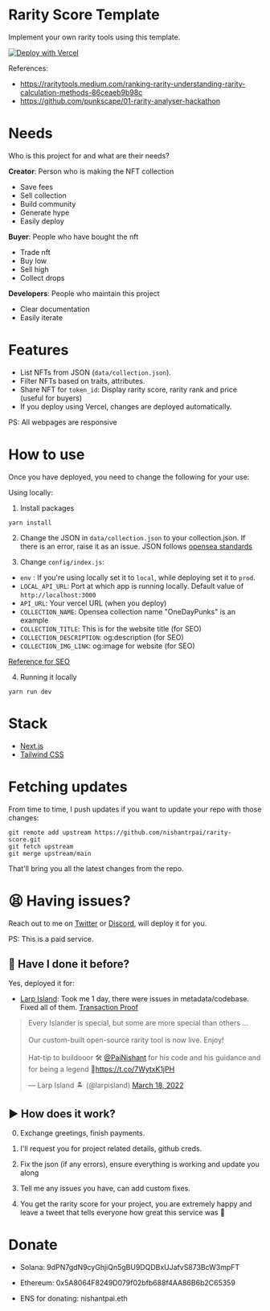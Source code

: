 # Rarity Score Template

Implement your own rarity tools using this template.

[![Deploy with Vercel](https://vercel.com/button)](https://vercel.com/new/git/external?repository-url=https%3A%2F%2Fgithub.com%2Fnishantrpai%2Frarity-score&project-name=rarity-score&repo-name=rarity-score)

References:

- https://raritytools.medium.com/ranking-rarity-understanding-rarity-calculation-methods-86ceaeb9b98c
- https://github.com/punkscape/01-rarity-analyser-hackathon

# Needs

Who is this project for and what are their needs?

**Creator**: Person who is making the NFT collection

- Save fees
- Sell collection
- Build community
- Generate hype
- Easily deploy

**Buyer**: People who have bought the nft

- Trade nft
- Buy low
- Sell high
- Collect drops

**Developers**: People who maintain this project

- Clear documentation
- Easily iterate

# Features

- List NFTs from JSON (`data/collection.json`).
- Filter NFTs based on traits, attributes.
- Share NFT for `token_id`: Display rarity score, rarity rank and price (useful for buyers)
- If you deploy using Vercel, changes are deployed automatically.

PS: All webpages are responsive

# How to use

Once you have deployed, you need to change the following for your use:

Using locally:

1. Install packages
```
yarn install
```

2. Change the JSON in `data/collection.json` to your collection.json. If there is an error, raise it as an issue. JSON follows [opensea standards](https://docs.opensea.io/docs/metadata-standards)

3. Change `config/index.js`:
  - `env` : If you're using locally set it to `local`, while deploying set it to `prod`.
  - `LOCAL_API_URL`: Port at which app is running locally. Default value of `http://localhost:3000`
  - `API_URL`: Your vercel URL (when you deploy)
  - `COLLECTION_NAME`: Opensea collection name "OneDayPunks" is an example
  - `COLLECTION_TITLE`: This is for the website title (for SEO)
  - `COLLECTION_DESCRIPTION`: og:description (for SEO)
  - `COLLECTION_IMG_LINK`: og:image for website (for SEO)

[Reference for SEO](https://www.heymeta.com/url/odp-rarity.vercel.app)

4. Running it locally

```
yarn run dev
```

# Stack

- [Next.js](https://nextjs.org/docs)
- [Tailwind CSS](https://tailwindcss.com/)

# Fetching updates

From time to time, I push updates if you want to update your repo with those changes:

```
git remote add upstream https://github.com/nishantrpai/rarity-score.git
git fetch upstream
git merge upstream/main 
```
That'll bring you all the latest changes from the repo.

# 😫 Having issues?

Reach out to me on [Twitter](https://twitter.com/PaiNishant) or [Discord](https://discordapp.com/users/nishu#4633), will deploy it for you.

PS: This is a paid service.

## 🧾 Have I done it before?

Yes, deployed it for:
- [Larp Island](https://larpisland.vercel.app): Took me 1 day, there were issues in metadata/codebase. Fixed all of them. [Transaction Proof](https://etherscan.io/tx/0xe40e628eca5997f5194b371369a64c7e40a12786cb54d9037e853560bfa5a2e5)

<blockquote class="twitter-tweet"><p lang="en" dir="ltr">Every Islander is special, but some are more special than others ... <br><br>Our custom-built open-source rarity tool is now live. Enjoy!<br><br>Hat-tip to buildooor 🛠️ <a href="https://twitter.com/PaiNishant?ref_src=twsrc%5Etfw">@PaiNishant</a> for his code and his guidance and for being a legend 👊<a href="https://t.co/7WytxK1jPH">https://t.co/7WytxK1jPH</a></p>&mdash; Larp Island 🏝 (@larpisland) <a href="https://twitter.com/larpisland/status/1504951132501643268?ref_src=twsrc%5Etfw">March 18, 2022</a></blockquote>

## ▶️ How does it work?

0. Exchange greetings, finish payments.

1. I'll request you for project related details, github creds.

2. Fix the json (if any errors), ensure everything is working and update you along 

3. Tell me any issues you have, can add custom fixes.

4. You get the rarity score for your project, you are extremely happy and leave a tweet that tells everyone how great this service was 🍻

# Donate

- Solana: 9dPN7gdN9cyGhjiQn5gBU9DQDBxUJafvS873BcW3mpFT

- Ethereum: 0x5A8064F8249D079f02bfb688f4AA86B6b2C65359 

- ENS for donating: nishantpai.eth

